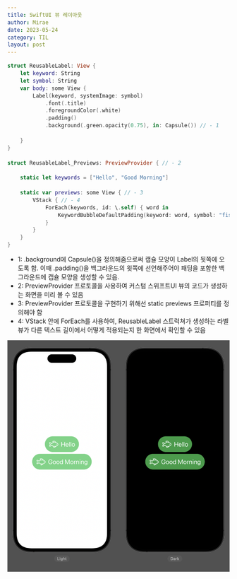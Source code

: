 ```yaml
---
title: SwiftUI 뷰 레이아웃
author: Mirae
date: 2023-05-24
category: TIL
layout: post
---
```



```swift
struct ReusableLabel: View {
    let keyword: String
    let symbol: String
    var body: some View {
        Label(keyword, systemImage: symbol)
            .font(.title)
            .foregroundColor(.white)
            .padding()
            .background(.green.opacity(0.75), in: Capsule()) // - 1
            
    }
}

struct ReusableLabel_Previews: PreviewProvider { // - 2
    
    static let keywords = ["Hello", "Good Morning"]
    
    static var previews: some View { // - 3
        VStack { // - 4
            ForEach(keywords, id: \.self) { word in
                KeywordBubbleDefaultPadding(keyword: word, symbol: "fish")
            }
        }
    }
}
```

- 1: .background에 Capsule()을 정의해줌으로써 캡슐 모양이 Label의 뒷쪽에 오도록 함. 이때 .padding()을 백그라운드의 윗쪽에 선언해주어야 패딩을 포함한 백그라운드에 캡슐 모양을 생성할 수 있음.
- 2: PreviewProvider 프로토콜을 사용하여 커스텀 스위프트UI 뷰의 코드가 생성하는 화면을 미리 볼 수 있음 
- 3: PreviewProvider 프로토콜을 구현하기 위해선 static previews 프로퍼티를 정의해야 함
- 4: VStack 안에 ForEach를 사용하여, ReusableLabel 스트럭쳐가 생성하는 라벨 뷰가 다른 텍스트 길이에서 어떻게 적용되는지 한 화면에서 확인할 수 있음

<center><img src="/assets/images/viewLayout_1.png" alt="viewLayout_1.png" width="600"><br></center>

